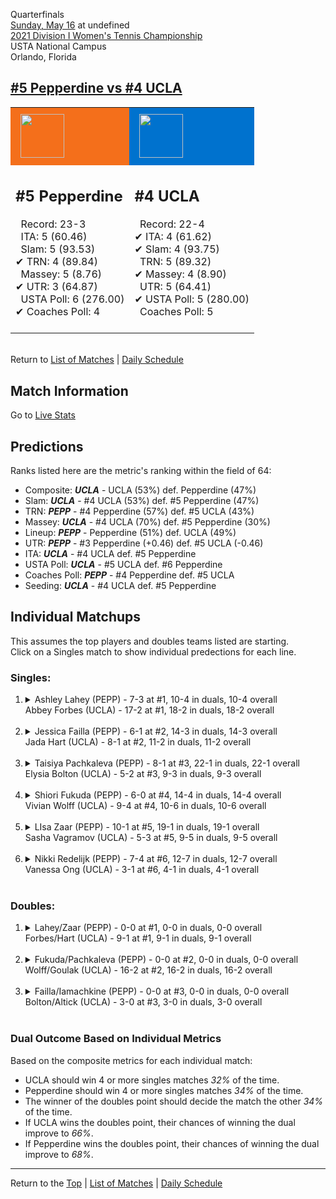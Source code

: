 Quarterfinals[](#top)<a name="top"></a>  
[Sunday, May 16](../../schedule/05-16.md) at undefined  
[2021 Division I Women's Tennis Championship](../index.md)  
USTA National Campus  
Orlando, Florida  
## [#5 Pepperdine vs #4 UCLA](https://www.ncaa.com/game/5833704)  

<table><tr style="background-color: #d9d9d9 !important"><td style="background-color: #F46F1B !important"><img src="https://www.ncaa.com/sites/default/files/images/logos/schools/p/pepperdine.70.png" width="70" height="70" style="padding: 8px;" /></td><td style="background-color: #0072CE !important"><img src="https://www.ncaa.com/sites/default/files/images/logos/schools/u/ucla.70.png" width="70" height="70" style="padding: 8px;" /></td></tr><tr>
<td>  

<h2>#5 Pepperdine</h2>  
&nbsp; Record: 23-3<br>  
&nbsp; ITA: 5 (60.46)<br>  
&nbsp; Slam: 5 (93.53)<br>  
&#10004; TRN: 4 (89.84)<br>  
&nbsp; Massey: 5 (8.76)<br>  
&#10004; UTR: 3 (64.87)<br>  
&nbsp; USTA Poll: 6 (276.00)<br>  
&#10004; Coaches Poll: 4<br>  
<br>  

</td>
<td>  

<h2>#4 UCLA</h2>  
&nbsp; Record: 22-4<br>  
&#10004; ITA: 4 (61.62)<br>  
&#10004; Slam: 4 (93.75)<br>  
&nbsp; TRN: 5 (89.32)<br>  
&#10004; Massey: 4 (8.90)<br>  
&nbsp; UTR: 5 (64.41)<br>  
&#10004; USTA Poll: 5 (280.00)<br>  
&nbsp; Coaches Poll: 5<br>  
<br>  

</td>
</tr></table>  


<br>Return to [List of Matches](../index.md) &#124; [Daily Schedule](../../schedule/05-16.md)

## Match Information  
Go to [Live Stats](http://scores.tennisticker.de/usa/ustanc/conf/lp.html?lid=83)  

## Predictions  

Ranks listed here are the metric's ranking within the field of 64:  
- Composite: ***UCLA*** - UCLA (53%) def. Pepperdine (47%)  
- Slam: ***UCLA*** - #4 UCLA (53%) def. #5 Pepperdine (47%)  
- TRN: ***PEPP*** - #4 Pepperdine (57%) def. #5 UCLA (43%)  
- Massey: ***UCLA*** - #4 UCLA (70%) def. #5 Pepperdine (30%)  
- Lineup: ***PEPP*** - Pepperdine (51%) def. UCLA (49%)  
- UTR: ***PEPP*** - #3 Pepperdine (+0.46) def. #5 UCLA (-0.46)  
- ITA: ***UCLA*** - #4 UCLA def. #5 Pepperdine  
- USTA Poll: ***UCLA*** - #5 UCLA def. #6 Pepperdine  
- Coaches Poll: ***PEPP*** - #4 Pepperdine def. #5 UCLA  
- Seeding: ***UCLA*** - #4 UCLA def. #5 Pepperdine  

## Individual Matchups  
This assumes the top players and doubles teams listed are starting.  
Click on a Singles match to show individual predections for each line.  

### Singles:  

<ol>
<li><details>
<summary markdown="span">Ashley Lahey (PEPP) - 7-3 at #1, 10-4 in duals, 10-4 overall<br>Abbey Forbes (UCLA) - 17-2 at #1, 18-2 in duals, 18-2 overall</summary>
<h4>Predictions</h4><ul>
<li>Composite: <b><i>UCLA</i></b> - Forbes (79%) def. Lahey (21%)</li>  
<li>Slam: <b><i>UCLA</i></b> - Forbes (82%) def. Lahey (18%)</li>  
<li>TRN: <b><i>UCLA</i></b> - Forbes (80%) def. Lahey (20%)</li>  
<li>Massey: <b><i>UCLA</i></b> - Forbes (76%) def. Lahey (24%)</li>  
<li>UTR: <b><i>UCLA</i></b> - Forbes (78%) def. Lahey (22%)</li>  
<li>ITA: <b><i>UCLA</i></b> - Forbes (46.46) def. Lahey (7.80)</li>  
</ul>
</details>&nbsp;</li>
<li><details>
<summary markdown="span">Jessica Failla (PEPP) - 6-1 at #2, 14-3 in duals, 14-3 overall<br>Jada Hart (UCLA) - 8-1 at #2, 11-2 in duals, 11-2 overall</summary>
<h4>Predictions</h4><ul>
<li>Composite: <b><i>PEPP</i></b> - Failla (57%) def. Hart (43%)</li>  
<li>Slam: <b><i>PEPP</i></b> - Failla (60%) def. Hart (40%)</li>  
<li>TRN: <b><i>PEPP</i></b> - Failla (64%) def. Hart (36%)</li>  
<li>Massey: <b><i>UCLA</i></b> - Hart (63%) def. Failla (37%)</li>  
<li>UTR: <b><i>PEPP</i></b> - Failla (69%) def. Hart (31%)</li>  
<li>ITA: <b><i>PEPP</i></b> - Failla (23.38) def. Hart (12.21)</li>  
</ul>
</details>&nbsp;</li>
<li><details>
<summary markdown="span">Taisiya Pachkaleva (PEPP) - 8-1 at #3, 22-1 in duals, 22-1 overall<br>Elysia Bolton (UCLA) - 5-2 at #3, 9-3 in duals, 9-3 overall</summary>
<h4>Predictions</h4><ul>
<li>Composite: <b><i>PEPP</i></b> - Pachkaleva (59%) def. Bolton (41%)</li>  
<li>Slam: <b><i>PEPP</i></b> - Pachkaleva (51%) def. Bolton (49%)</li>  
<li>TRN: <b><i>PEPP</i></b> - Pachkaleva (74%) def. Bolton (26%)</li>  
<li>Massey: <b><i>UCLA</i></b> - Bolton (52%) def. Pachkaleva (48%)</li>  
<li>UTR: <b><i>PEPP</i></b> - Pachkaleva (64%) def. Bolton (36%)</li>  
<li>ITA: <b><i>PEPP</i></b> - Pachkaleva (6.37) def. Bolton (4.20)</li>  
</ul>
</details>&nbsp;</li>
<li><details>
<summary markdown="span">Shiori Fukuda (PEPP) - 6-0 at #4, 14-4 in duals, 14-4 overall<br>Vivian Wolff (UCLA) - 9-4 at #4, 10-6 in duals, 10-6 overall</summary>
<h4>Predictions</h4><ul>
<li>Composite: <b><i>PEPP</i></b> - Fukuda (65%) def. Wolff (35%)</li>  
<li>Slam: <b><i>PEPP</i></b> - Fukuda (70%) def. Wolff (30%)</li>  
<li>TRN: <b><i>PEPP</i></b> - Fukuda (74%) def. Wolff (26%)</li>  
<li>Massey: <b><i>UCLA</i></b> - Wolff (60%) def. Fukuda (40%)</li>  
<li>UTR: <b><i>PEPP</i></b> - Fukuda (74%) def. Wolff (26%)</li>  
<li>ITA: <b><i>PEPP</i></b> - Fukuda (4.88) def. Wolff (2.06)</li>  
</ul>
</details>&nbsp;</li>
<li><details>
<summary markdown="span">LIsa Zaar (PEPP) - 10-1 at #5, 19-1 in duals, 19-1 overall<br>Sasha Vagramov (UCLA) - 5-3 at #5, 9-5 in duals, 9-5 overall</summary>
<h4>Predictions</h4><ul>
<li>Composite: <b><i>PEPP</i></b> - Zaar (69%) def. Vagramov (31%)</li>  
<li>Slam: <b><i>PEPP</i></b> - Zaar (58%) def. Vagramov (42%)</li>  
<li>TRN: <b><i>PEPP</i></b> - Zaar (71%) def. Vagramov (29%)</li>  
<li>Massey: <b><i>PEPP</i></b> - Zaar (61%) def. Vagramov (39%)</li>  
<li>UTR: <b><i>PEPP</i></b> - Zaar (85%) def. Vagramov (15%)</li>  
<li>ITA: <b><i>PEPP</i></b> - Zaar (4.47) def. Vagramov (2.24)</li>  
</ul>
</details>&nbsp;</li>
<li><details>
<summary markdown="span">Nikki Redelijk (PEPP) - 7-4 at #6, 12-7 in duals, 12-7 overall<br>Vanessa Ong (UCLA) - 3-1 at #6, 4-1 in duals, 4-1 overall</summary>
<h4>Predictions</h4><ul>
<li>Composite: <b><i>UCLA</i></b> - Ong (70%) def. Redelijk (30%)</li>  
<li>Slam: <b><i>UCLA</i></b> - Ong (54%) def. Redelijk (46%)</li>  
<li>TRN: <b><i>UCLA</i></b> - Ong (75%) def. Redelijk (25%)</li>  
<li>Massey: <b><i>UCLA</i></b> - Ong (62%) def. Redelijk (38%)</li>  
<li>UTR: <b><i>UCLA</i></b> - Ong (86%) def. Redelijk (14%)</li>  
<li>ITA: <b><i>UCLA</i></b> - Ong (1.95) def. Redelijk (1.87)</li>  
</ul>
</details>&nbsp;</li>
</ol>

### Doubles:  

<ol>
<li><details>
<summary markdown="span">Lahey/Zaar (PEPP) - 0-0 at #1, 0-0 in duals, 0-0 overall<br>Forbes/Hart (UCLA) - 9-1 at #1, 9-1 in duals, 9-1 overall</summary>
<br>Sorry, we don't have any metrics for this match
</details>&nbsp;</li>
<li><details>
<summary markdown="span">Fukuda/Pachkaleva (PEPP) - 0-0 at #2, 0-0 in duals, 0-0 overall<br>Wolff/Goulak (UCLA) - 16-2 at #2, 16-2 in duals, 16-2 overall</summary>
<br>Sorry, we don't have any metrics for this match
</details>&nbsp;</li>
<li><details>
<summary markdown="span">Failla/Iamachkine (PEPP) - 0-0 at #3, 0-0 in duals, 0-0 overall<br>Bolton/Altick (UCLA) - 3-0 at #3, 3-0 in duals, 3-0 overall</summary>
<br>Sorry, we don't have any metrics for this match
</details>&nbsp;</li>
</ol>

### Dual Outcome Based on Individual Metrics  
  
Based on the composite metrics for each individual match:  
- UCLA should win 4 or more singles matches *32%* of the time.  
- Pepperdine should win 4 or more singles matches *34%* of the time.  
- The winner of the doubles point should decide the match the other *34%* of the time.  
- If UCLA wins the doubles point, their chances of winning the dual improve to *66%*.  
- If Pepperdine wins the doubles point, their chances of winning the dual improve to *68%*.  
  
------

Return to the [Top](#top) &#124; [List of Matches](../index.md) &#124; [Daily Schedule](../../schedule/05-16.md)  
